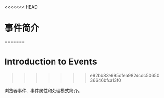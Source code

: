 <<<<<<< HEAD
# 事件简介
=======
# Introduction to Events
>>>>>>> e92bb83e995dfea982dcdc5065036646bfca13f0

浏览器事件、事件属性和处理模式简介。
